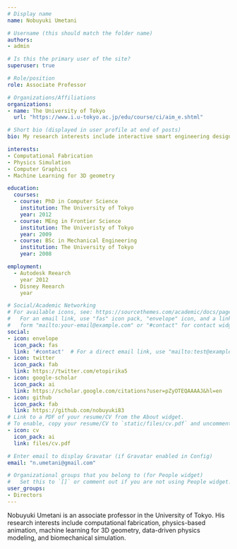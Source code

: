 ```yaml
---
# Display name
name: Nobuyuki Umetani

# Username (this should match the folder name)
authors:
- admin

# Is this the primary user of the site?
superuser: true

# Role/position
role: Associate Professor

# Organizations/Affiliations
organizations:
- name: The University of Tokyo
  url: "https://www.i.u-tokyo.ac.jp/edu/course/ci/aim_e.shtml"

# Short bio (displayed in user profile at end of posts)
bio: My research interests include interactive smart engineering design tool using physics simulation and machine learning.

interests:
- Computational Fabrication
- Physics Simulation
- Computer Graphics
- Machine Learning for 3D geometry

education:
  courses:
  - course: PhD in Computer Science
    institution: The University of Tokyo
    year: 2012
  - course: MEng in Frontier Science
    institution: The Univeristy of Tokyo
    year: 2009
  - course: BSc in Mechanical Engineering
    institution: The University of Tokyo
    year: 2008

employment:
  - Autodesk Reearch
    year 2012
  - Disney Reearch
    year    

# Social/Academic Networking
# For available icons, see: https://sourcethemes.com/academic/docs/page-builder/#icons
#   For an email link, use "fas" icon pack, "envelope" icon, and a link in the
#   form "mailto:your-email@example.com" or "#contact" for contact widget.
social:
- icon: envelope
  icon_pack: fas
  link: '#contact'  # For a direct email link, use "mailto:test@example.org".
- icon: twitter
  icon_pack: fab
  link: https://twitter.com/etopirika5
- icon: google-scholar
  icon_pack: ai
  link: https://scholar.google.com/citations?user=pZyOTEQAAAAJ&hl=en
- icon: github
  icon_pack: fab
  link: https://github.com/nobuyuki83
# Link to a PDF of your resume/CV from the About widget.
# To enable, copy your resume/CV to `static/files/cv.pdf` and uncomment the lines below.
- icon: cv
  icon_pack: ai
  link: files/cv.pdf

# Enter email to display Gravatar (if Gravatar enabled in Config)
email: "n.umetani@gmail.com"

# Organizational groups that you belong to (for People widget)
#   Set this to `[]` or comment out if you are not using People widget.
user_groups:
- Directors
---
```


Nobuyuki Umetani is an associate professor in the University of Tokyo. 
His research interests include computational fabrication, physics-based animation, machine learning for 3D geometry, data-driven physics modeling, and biomechanical simulation.


